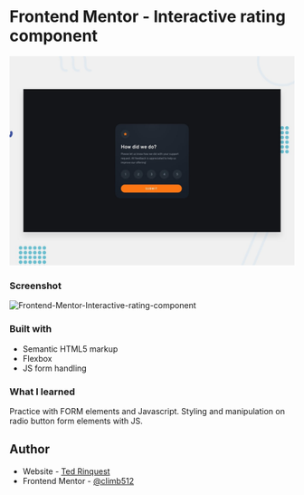 # Frontend Mentor - Interactive rating component

![Design preview for the Interactive rating component coding challenge](./design/desktop-preview.jpg)

### Screenshot

![Frontend-Mentor-Interactive-rating-component](https://github.com/climb512/interactive-rating-component-main/assets/19371146/b30b8417-bbd5-4402-b55b-5ba6307f53ab)

### Built with

- Semantic HTML5 markup
- Flexbox
- JS form handling

### What I learned

Practice with FORM elements and Javascript.
Styling and manipulation on radio button form elements with JS.

## Author

- Website - [Ted Rinquest](https://cnxwebdesign.com/)
- Frontend Mentor - [@climb512](https://www.frontendmentor.io/profile/climb512)